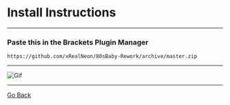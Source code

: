 # Install Instructions

------

### Paste this in the Brackets Plugin Manager

```
https://github.com/xRealNeon/80sBaby-Rework/archive/master.zip
```
------

![Gif](https://raw.githubusercontent.com/xRealNeon/80sBaby-Rework/gh-pages/gif.gif)

------

[Go Back](https://xrealneon.github.io/80sBaby-Rework "Go Back")

